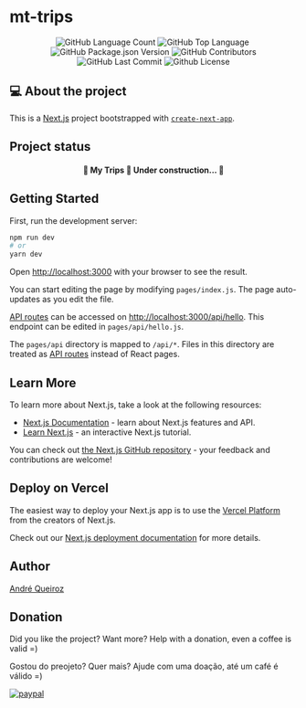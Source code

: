 # mt-trips

<p align="center">
 <img alt="GitHub Language Count" src="https://img.shields.io/github/languages/count/alqlima/my-trips" />
  <img alt="GitHub Top Language" src="https://img.shields.io/github/languages/top/alqlima/my-trips" />
  <img alt="" src="https://img.shields.io/github/repo-size/alqlima/my-trips" />
  <img alt="GitHub Package.json Version" src="https://img.shields.io/github/package-json/v/alqlima/my-trips" />
  <img alt="GitHub Contributors" src="https://img.shields.io/github/contributors/alqlima/my-trips" />
  <img alt="GitHub Last Commit" src="https://img.shields.io/github/last-commit/alqlima/my-trips" />
  <img alt="Github License" src="https://img.shields.io/github/license/alqlima/my-trips" />
</p>

## 💻 About the project



This is a [Next.js](https://nextjs.org/) project bootstrapped with [`create-next-app`](https://github.com/vercel/next.js/tree/canary/packages/create-next-app).

 ## Project status
 
 <h4 align="center">
   🚧 My Trips 🚀 Under construction... 🚧
 </h4>

## Getting Started

First, run the development server:

```bash
npm run dev
# or
yarn dev
```

Open [http://localhost:3000](http://localhost:3000) with your browser to see the result.

You can start editing the page by modifying `pages/index.js`. The page auto-updates as you edit the file.

[API routes](https://nextjs.org/docs/api-routes/introduction) can be accessed on [http://localhost:3000/api/hello](http://localhost:3000/api/hello). This endpoint can be edited in `pages/api/hello.js`.

The `pages/api` directory is mapped to `/api/*`. Files in this directory are treated as [API routes](https://nextjs.org/docs/api-routes/introduction) instead of React pages.

## Learn More

To learn more about Next.js, take a look at the following resources:

- [Next.js Documentation](https://nextjs.org/docs) - learn about Next.js features and API.
- [Learn Next.js](https://nextjs.org/learn) - an interactive Next.js tutorial.

You can check out [the Next.js GitHub repository](https://github.com/vercel/next.js/) - your feedback and contributions are welcome!

## Deploy on Vercel

The easiest way to deploy your Next.js app is to use the [Vercel Platform](https://vercel.com/new?utm_medium=default-template&filter=next.js&utm_source=create-next-app&utm_campaign=create-next-app-readme) from the creators of Next.js.

Check out our [Next.js deployment documentation](https://nextjs.org/docs/deployment) for more details.

## Author
[André Queiroz](https://www.linkedin.com/in/andré-queiroz-b8805069/)

## Donation

Did you like the project? Want more? Help with a donation, even a coffee is valid =)

Gostou do preojeto? Quer mais? Ajude com uma doação, até um café é válido =)

[![paypal](https://www.paypalobjects.com/pt_BR/BR/i/btn/btn_donateCC_LG.gif)](https://www.paypal.com/cgi-bin/webscr?cmd=_s-xclick&hosted_button_id=BB4E5XX7WQBNA)

